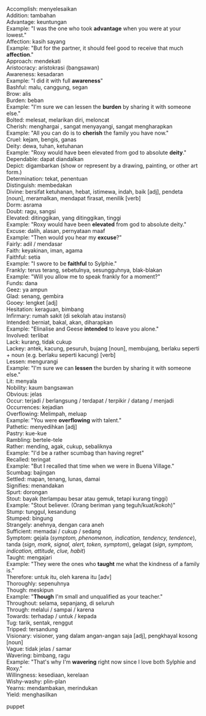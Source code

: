 Accomplish: menyelesaikan  
Addition: tambahan  
Advantage: keuntungan  
	Example: "I was the one who took **advantage** when you were at your lowest."  
Affection: kasih sayang  
	Example: "But for the partner, it should feel good to receive that much **affection**."  
Approach: mendekati  
Aristocracy: aristokrasi (bangsawan)  
Awareness: kesadaran  
	Example: "I did it with full **awareness**"  
Bashful: malu, canggung, segan  
Brow: alis  
Burden: beban  
	Example: "I'm sure we can lessen the **burden** by sharing it with someone else."  
Bolted: melesat, melarikan diri, meloncat  
Cherish: menghargai , sangat menyayangi, sangat mengharapkan  
	Example: "All you can do is to **cherish** the family you have now."  
Cruel: kejam, bengis, ganas  
Deity: dewa, tuhan, ketuhanan  
	Example: "Roxy would have been elevated from god to absolute **deity**."  
Dependable: dapat diandalkan  
Depict: digambarkan (show or represent by a drawing, painting, or other art form.)  
Determination: tekat, penentuan  
Distinguish: membedakan  
Divine: bersifat ketuhanan, hebat, istimewa, indah, baik [adj], pendeta [noun], meramalkan, mendapat firasat, menilik [verb]  
Dorm: asrama  
Doubt: ragu, sangsi  
Elevated: ditinggikan, yang ditinggikan, tinggi  
	Example: "Roxy would have been **elevated** from god to absolute deity."  
Excuse: dalih, alasan, pernyataan maaf  
	Example: "Then would you hear my **excuse**?"  
Fairly: adil / mendasar  
Faith: keyakinan, iman, agama  
Faithful: setia  
	Example: "I swore to be **faithful** to Sylphie."  
Frankly: terus terang, sebetulnya, sesungguhnya, blak-blakan  
	Example: "Will you allow me to speak frankly for a moment?"  
Funds: dana  
Geez: ya ampun  
Glad: senang, gembira  
Gooey: lengket [adj]  
Hesitation: keraguan, bimbang  
Infirmary: rumah sakit (di sekolah atau instansi)  
Intended: berniat, bakal, akan, diharapkan  
	Example: "Elinalise and Geese **intended** to leave you alone."  
Involved: terlibat  
Lack: kurang, tidak cukup  
Lackey: antek, kacung, pesuruh, bujang [noun], membujang, berlaku seperti + noun (e.g. berlaku seperti kacung) [verb]  
Lessen: mengurangi  
	Example: "I'm sure we can **lessen** the burden by sharing it with someone else."  
Lit: menyala  
Nobility: kaum bangsawan  
Obvious: jelas  
Occur: terjadi / berlangsung / terdapat / terpikir / datang / menjadi  
Occurrences: kejadian  
Overflowing: Melimpah, meluap  
	Example: "You were **overflowing** with talent."  
Pathetic: menyedihkan [adj]  
Pastry: kue-kue  
Rambling: bertele-tele  
Rather: mending, agak, cukup, sebaliknya  
	Example: "I'd be a rather scumbag than having regret"  
Recalled: teringat  
	Example: "But I recalled that time when we were in Buena Village."  
Scumbag: bajingan  
Settled: mapan, tenang, lunas, damai  
Signifies: menandakan  
Spurt: dorongan  
Stout: bayak (terlampau besar atau gemuk, tetapi kurang tinggi)  
	Example: "Stout believer. (Orang beriman yang teguh/kuat/kokoh)"  
Stump: tunggul, kesandung  
Stumped: bingung  
Strangely: anehnya, dengan cara aneh  
Sufficient: memadai / cukup / sedang  
Symptom: gejala (*symptom, phenomenon, indication, tendency, tendence*), tanda (*sign, mark, signal, alert, token, symptom*), gelagat (*sign, symptom, indication, attitude, clue, habit*)  
Taught: mengajari  
	Example: "They were the ones who **taught** me what the kindness of a family is."  
Therefore: untuk itu, oleh karena itu [adv]  
Thoroughly: sepenuhnya  
Though: meskipun  
	Example: "**Though** I'm small and unqualified as your teacher."  
Throughout: selama, sepanjang, di seluruh  
Through: melalui / sampai / karena  
Towards: terhadap / untuk / kepada  
Tug: tarik, sentak, renggut  
Tripped: tersandung  
Visionary: visioner, yang dalam angan-angan saja [adj], pengkhayal kosong [noun]  
Vague: tidak jelas / samar  
Wavering: bimbang, ragu  
	Example: "That's why I'm **wavering** right now since I love both Sylphie and Roxy."  
Willingness: kesediaan, kerelaan  
Wishy-washy: plin-plan  
Yearns: mendambakan, merindukan  
Yield: menghasilkan

puppet